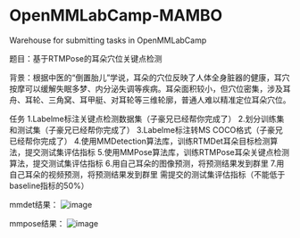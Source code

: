 # OpenMMLabCamp-MAMBO
Warehouse for submitting tasks in OpenMMLabCamp

题目：基于RTMPose的耳朵穴位关键点检测

背景：根据中医的“倒置胎儿”学说，耳朵的穴位反映了人体全身脏器的健康，耳穴按摩可以缓解失眠多梦、内分泌失调等疾病。耳朵面积较小，但穴位密集，涉及耳舟、耳轮、三角窝、耳甲艇、对耳轮等三维轮廓，普通人难以精准定位耳朵穴位。

任务
1.Labelme标注关键点检测数据集（子豪兄已经帮你完成了）
2.划分训练集和测试集（子豪兄已经帮你完成了）
3.Labelme标注转MS COCO格式（子豪兄已经帮你完成了）
4.使用MMDetection算法库，训练RTMDet耳朵目标检测算法，提交测试集评估指标
5.使用MMPose算法库，训练RTMPose耳朵关键点检测算法，提交测试集评估指标
6.用自己耳朵的图像预测，将预测结果发到群里
7.用自己耳朵的视频预测，将预测结果发到群里
需提交的测试集评估指标（不能低于baseline指标的50%）

mmdet结果：
![image](https://github.com/MAMOB/OpenMMLabCamp-MAMBO/assets/42363751/301f6ac4-8837-42bb-bd4c-814d4a9ee0a0)

mmpose结果：
![image](https://github.com/MAMOB/OpenMMLabCamp-MAMBO/assets/42363751/e99c58bb-df87-44cb-807d-8c7537813862)
